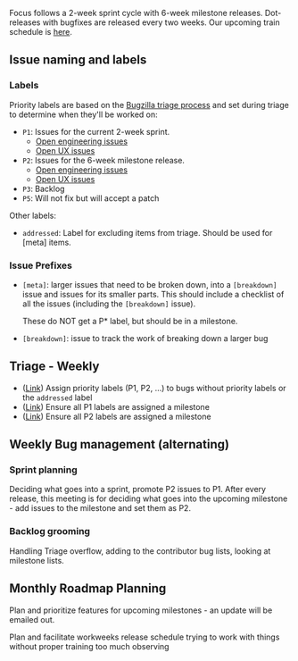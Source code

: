 Focus follows a 2-week sprint cycle with 6-week milestone releases. Dot-releases with bugfixes are released every two weeks. Our upcoming train schedule is [here](https://wiki.mozilla.org/Mobile/Focus/Android/Train_Schedule).

## Issue naming and labels

### Labels
Priority labels are based on the [Bugzilla triage process][triage priority] and set during triage to determine when they'll be worked on:
* `P1`: Issues for the current 2-week sprint.
  * [Open engineering issues](https://github.com/mozilla-mobile/focus-android/issues?utf8=%E2%9C%93&q=is%3Aissue%20is%3Aopen%20label%3AP1%20NOT%20%5Bux%5D%20in%3Atitle%20)
  * [Open UX issues](https://github.com/mozilla-mobile/focus-android/issues?utf8=%E2%9C%93&q=is%3Aissue%20is%3Aopen%20label%3AP1%20ux%20in%3Atitle%20)
* `P2`: Issues for the 6-week milestone release.
  * [Open engineering issues](https://github.com/mozilla-mobile/focus-android/issues?utf8=%E2%9C%93&q=is%3Aissue%20is%3Aopen%20label%3AP2%20NOT%20%5Bux%5D%20in%3Atitle%20)
  * [Open UX issues](https://github.com/mozilla-mobile/focus-android/issues?utf8=%E2%9C%93&q=is%3Aissue%20is%3Aopen%20label%3AP2%20ux%20in%3Atitle%20)
* `P3`: Backlog
* `P5`: Will not fix but will accept a patch

Other labels:
* `addressed`: Label for excluding items from triage. Should be used for [meta] items.

### Issue Prefixes
* `[meta]`: larger issues that need to be broken down, into a `[breakdown]` issue and issues for its smaller parts. This should include a checklist of all the issues (including the `[breakdown]` issue).

    These do NOT get a P* label, but should be in a milestone.
* `[breakdown]`: issue to track the work of breaking down a larger bug

## Triage - Weekly
- ([Link](https://github.com/mozilla-mobile/focus-android/issues?q=is%3Aissue+is%3Aopen+-label%3AP1+-label%3AP2+-label%3AP3+-label%3AP4+-label%3AP5+-label%3Aaddressed+-label%3Ablocked+sort%3Aupdated-desc+no%3Amilestone)) Assign priority labels (P1, P2, ...) to bugs without priority labels or the `addressed` label
- ([Link](https://github.com/mozilla-mobile/focus-android/issues?utf8=%E2%9C%93&q=is%3Aissue+is%3Aopen+label%3AP1+no%3Amilestone+)) Ensure all P1 labels are assigned a milestone
- ([Link](https://github.com/mozilla-mobile/focus-android/issues?utf8=%E2%9C%93&q=is%3Aissue+is%3Aopen+label%3AP2+no%3Amilestone+)) Ensure all P2 labels are assigned a milestone

## Weekly Bug management (alternating)

### Sprint planning
Deciding what goes into a sprint, promote P2 issues to P1. After every release, this meeting is for deciding what goes into the upcoming milestone - add issues to the milestone and set them as P2.

### Backlog grooming
Handling Triage overflow, adding to the contributor bug lists, looking at milestone lists.

[triage priority]: https://wiki.mozilla.org/Bugmasters/Process/Triage#Weekly_or_More_Frequently_.28depending_on_the_component.29
## Monthly Roadmap Planning
Plan and prioritize features for upcoming milestones - an update will be emailed out.

Plan and facilitate workweeks
release schedule
trying to work with things without proper training
too much observing
